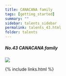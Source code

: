 ```yaml
---
title: CANACANA family
tags: [getting_started]
summary: ""
sidebar: talents_sidebar
permalink: talents_43.html
folder: talents
---
```


##### No.43 CANACANA family

![](https://yt3.ggpht.com/ytc/AKedOLRbbZOoIdp2YpWFIYM9-YXQpn53j_bFTqYpfDfeFg=s176-c-k-c0x00ffffff-no-rj)





{% include links.html %}
